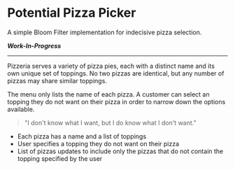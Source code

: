 # Potential Pizza Picker

A simple Bloom Filter implementation for indecisive pizza selection.

_**Work-In-Progress**_

---

Pizzeria serves a variety of pizza pies, each with a distinct name and its own unique set of toppings. No two pizzas are identical, but any number of pizzas may share similar toppings.

The menu only lists the name of each pizza. A customer can select an topping they do not want on their pizza in order to narrow down the options available.

> "I don't know what I want, but I do know what I don't want."

- Each pizza has a name and a list of toppings
- User specifies a topping they do not want on their pizza
- List of pizzas updates to include only the pizzas that do not contain the topping specified by the user
